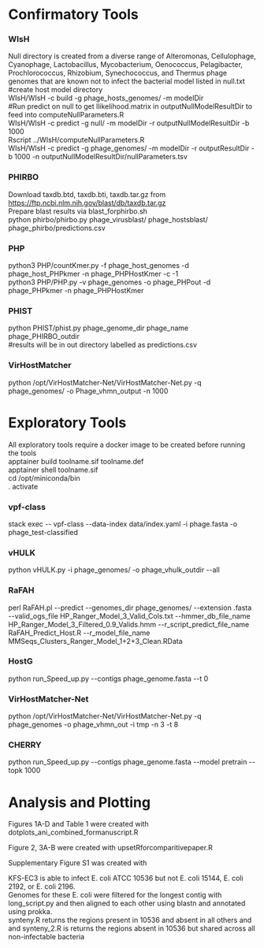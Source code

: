 # Confirmatory Tools 
### WIsH 
Null directory is created from a diverse range of Alteromonas, Cellulophage, Cyanophage, Lactobacillus, Mycobacterium, Oenococcus, Pelagibacter, Prochlorococcus, Rhizobium, Synechococcus, and Thermus phage genomes that are known not to infect the bacterial model listed in null.txt <br /> 
#create host model directory <br /> 
WIsH/WIsH -c build -g phage_hosts_genomes/ -m modelDir  <br /> 
#Run predict on null to get llikelihood.matrix in outputNullModelResultDir to feed into computeNullParameters.R  <br /> 
WIsH/WIsH -c predict -g null/ -m modelDir -r outputNullModelResultDir -b 1000   <br /> 
Rscript ../WIsH/computeNullParameters.R  <br /> 
WIsH/WIsH -c predict -g phage_genomes/ -m modelDir -r outputResultDir -b 1000 -n outputNullModelResultDir/nullParameters.tsv <br /> 
### PHIRBO
Download taxdb.btd, taxdb.bti, taxdb.tar.gz from https://ftp.ncbi.nlm.nih.gov/blast/db/taxdb.tar.gz <br />
Prepare blast results via blast_forphirbo.sh <br />
python phirbo/phirbo.py phage_virusblast/ phage_hostsblast/ phage_phirbo/predictions.csv

### PHP
python3 PHP/countKmer.py -f phage_host_genomes -d phage_host_PHPkmer -n phage_PHPHostKmer -c -1 <br />
python3 PHP/PHP.py -v phage_genomes -o phage_PHPout -d phage_PHPkmer -n phage_PHPHostKmer <br />

### PHIST
python PHIST/phist.py phage_genome_dir phage_name phage_PHIRBO_outdir <br />
#results will be in out directory labelled as predictions.csv

### VirHostMatcher 
python /opt/VirHostMatcher-Net/VirHostMatcher-Net.py -q phage_genomes/ -o Phage_vhmn_output -n 1000 

# Exploratory Tools 
All exploratory tools require a docker image to be created before running the tools <br /> 
apptainer build toolname.sif toolname.def <br /> 
apptainer shell toolname.sif <br /> 
cd /opt/miniconda/bin  <br /> 
. activate <br /> 

### vpf-class 
stack exec -- vpf-class --data-index data/index.yaml -i phage.fasta -o phage_test-classified

### vHULK
python vHULK.py -i phage_genomes/ -o phage_vhulk_outdir --all

### RaFAH
perl RaFAH.pl --predict --genomes_dir phage_genomes/ --extension .fasta --valid_ogs_file HP_Ranger_Model_3_Valid_Cols.txt --hmmer_db_file_name HP_Ranger_Model_3_Filtered_0.9_Valids.hmm --r_script_predict_file_name RaFAH_Predict_Host.R --r_model_file_name MMSeqs_Clusters_Ranger_Model_1+2+3_Clean.RData

### HostG
python run_Speed_up.py --contigs phage_genome.fasta --t 0 

### VirHostMatcher-Net
python /opt/VirHostMatcher-Net/VirHostMatcher-Net.py -q phage_genomes -o phage_vhmn_out -i tmp -n 3 -t 8 <br /> 

### CHERRY
python run_Speed_up.py --contigs phage_genome.fasta --model pretrain --topk 1000

# Analysis and Plotting 

Figures 1A-D and Table 1 were created with dotplots_ani_combined_formanuscript.R <br />

Figure 2, 3A-B were created with upsetRforcomparitivepaper.R <br />

Supplementary Figure S1 was created with 

KFS-EC3 is able to infect E. coli ATCC 10536 but not E. coli 15144, E. coli 2192, or E. coli 2196.  <br />
Genomes for these E. coli were filtered for the longest contig with long_script.py and then aligned to each other using blastn and annotated using prokka. <br />
synteny.R returns the regions present in 10536 and absent in all others and and synteny_2.R is returns the regions absent in 10536 but shared across all non-infectable bacteria
